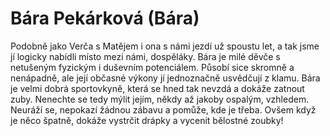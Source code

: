 
# Bára Pekárková (Bára)

Podobně jako Verča s Matějem i ona s námi jezdí už spoustu let, a tak jsme jí logicky nabídli místo mezi námi, dospěláky. Bára je milé děvče s netušeným fyzickým i duševním potenciálem. Působí sice skromně a nenápadně, ale její občasné výkony jí jednoznačně usvědčují z klamu. Bára je velmi dobrá sportovkyně, která se hned tak nevzdá a dokáže zatnout zuby. Nenechte se tedy mýlit jejím, někdy až jakoby ospalým, vzhledem. Neuráží se, nepokazí žádnou zábavu a pomůže, kde je třeba. Ovšem když je něco špatně, dokáže vystrčit drápky a vycenit bělostné zoubky!
